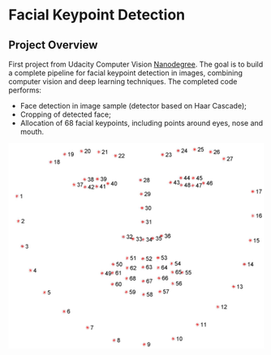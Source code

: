 # Facial Keypoint Detection

## Project Overview

First project from Udacity Computer Vision [Nanodegree](https://www.udacity.com/course/computer-vision-nanodegree--nd891).
The goal is to build a complete pipeline for facial keypoint detection in images, combining computer vision and deep learning techniques.
The completed code performs:

 * Face detection in image sample (detector based on Haar Cascade);
 * Cropping of detected face;
 * Allocation of 68 facial keypoints, including points around eyes, nose and mouth.

![image1](https://github.com/MakarovArtyom/Udacity-CVND-P1-Facial-Keypoints-detection-with-CNNs/blob/master/images/landmarks_numbered.jpg)
